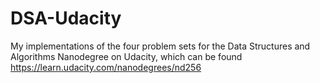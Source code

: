 # DSA-Udacity
My implementations of the four problem sets for the Data Structures and Algorithms Nanodegree on Udacity, which can be found https://learn.udacity.com/nanodegrees/nd256
